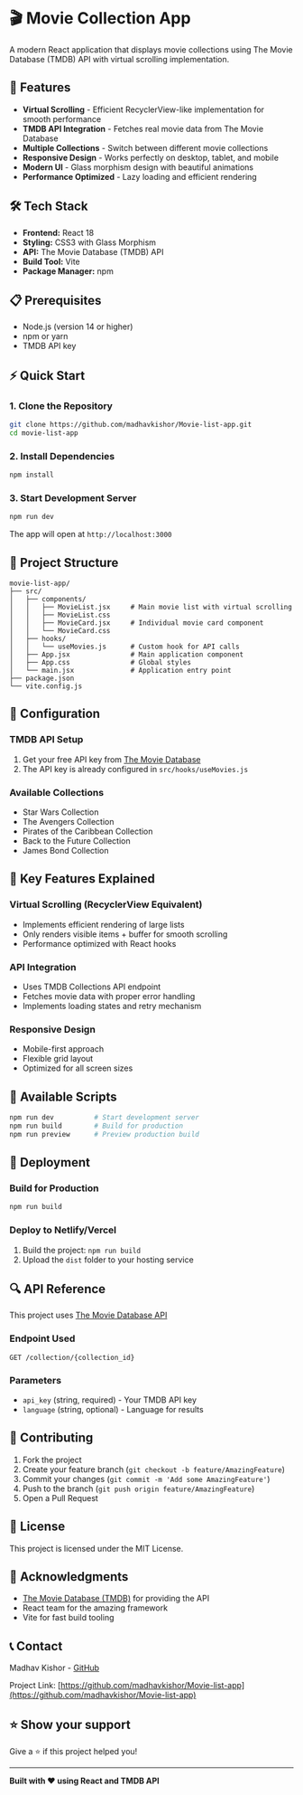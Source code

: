 # 🎬 Movie Collection App

A modern React application that displays movie collections using The Movie Database (TMDB) API with virtual scrolling implementation.

## 🌟 Features

- **Virtual Scrolling** - Efficient RecyclerView-like implementation for smooth performance
- **TMDB API Integration** - Fetches real movie data from The Movie Database
- **Multiple Collections** - Switch between different movie collections
- **Responsive Design** - Works perfectly on desktop, tablet, and mobile
- **Modern UI** - Glass morphism design with beautiful animations
- **Performance Optimized** - Lazy loading and efficient rendering

## 🛠️ Tech Stack

- **Frontend:** React 18
- **Styling:** CSS3 with Glass Morphism
- **API:** The Movie Database (TMDB) API
- **Build Tool:** Vite
- **Package Manager:** npm

## 📋 Prerequisites

- Node.js (version 14 or higher)
- npm or yarn
- TMDB API key

## ⚡ Quick Start

### 1. Clone the Repository
```bash
git clone https://github.com/madhavkishor/Movie-list-app.git
cd movie-list-app
```

### 2. Install Dependencies
```bash
npm install
```

### 3. Start Development Server
```bash
npm run dev
```

The app will open at `http://localhost:3000`

## 🎯 Project Structure

```
movie-list-app/
├── src/
│   ├── components/
│   │   ├── MovieList.jsx     # Main movie list with virtual scrolling
│   │   ├── MovieList.css
│   │   ├── MovieCard.jsx     # Individual movie card component
│   │   └── MovieCard.css
│   ├── hooks/
│   │   └── useMovies.js      # Custom hook for API calls
│   ├── App.jsx               # Main application component
│   ├── App.css               # Global styles
│   └── main.jsx              # Application entry point
├── package.json
└── vite.config.js
```

## 🔧 Configuration

### TMDB API Setup
1. Get your free API key from [The Movie Database](https://www.themoviedb.org/settings/api)
2. The API key is already configured in `src/hooks/useMovies.js`

### Available Collections
- Star Wars Collection
- The Avengers Collection  
- Pirates of the Caribbean Collection
- Back to the Future Collection
- James Bond Collection

## 🎨 Key Features Explained

### Virtual Scrolling (RecyclerView Equivalent)
- Implements efficient rendering of large lists
- Only renders visible items + buffer for smooth scrolling
- Performance optimized with React hooks

### API Integration
- Uses TMDB Collections API endpoint
- Fetches movie data with proper error handling
- Implements loading states and retry mechanism

### Responsive Design
- Mobile-first approach
- Flexible grid layout
- Optimized for all screen sizes

## 📱 Available Scripts

```bash
npm run dev          # Start development server
npm run build        # Build for production
npm run preview      # Preview production build
```

## 🚀 Deployment

### Build for Production
```bash
npm run build
```

### Deploy to Netlify/Vercel
1. Build the project: `npm run build`
2. Upload the `dist` folder to your hosting service

## 🔍 API Reference

This project uses [The Movie Database API](https://developers.themoviedb.org/3/collections/get-collection-details)

### Endpoint Used
```
GET /collection/{collection_id}
```

### Parameters
- `api_key` (string, required) - Your TMDB API key
- `language` (string, optional) - Language for results

## 🤝 Contributing

1. Fork the project
2. Create your feature branch (`git checkout -b feature/AmazingFeature`)
3. Commit your changes (`git commit -m 'Add some AmazingFeature'`)
4. Push to the branch (`git push origin feature/AmazingFeature`)
5. Open a Pull Request

## 📄 License

This project is licensed under the MIT License.

## 🙏 Acknowledgments

- [The Movie Database (TMDB)](https://www.themoviedb.org/) for providing the API
- React team for the amazing framework
- Vite for fast build tooling

## 📞 Contact

Madhav Kishor - [GitHub](https://github.com/madhavkishor)

Project Link: [https://github.com/madhavkishor/Movie-list-app](https://github.com/madhavkishor/Movie-list-app)

## ⭐ Show your support

Give a ⭐️ if this project helped you!

---

**Built with ❤️ using React and TMDB API**

